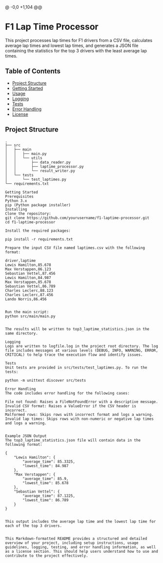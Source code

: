 @ -0,0 +1,104 @@
# F1 Lap Time Processor

This project processes lap times for F1 drivers from a CSV file, calculates average lap times and lowest lap times, and generates a JSON file containing the statistics for the top 3 drivers with the least average lap times.

## Table of Contents

- [Project Structure](#project-structure)
- [Getting Started](#getting-started)
- [Usage](#usage)
- [Logging](#logging)
- [Tests](#tests)
- [Error Handling](#error-handling)
- [License](#license)

## Project Structure

```plaintext
.
├── src
│   ├── main
│   │   ├── main.py
│   │   └── utils
│   │       ├── data_reader.py
│   │       ├── laptime_processor.py
│   │       └── result_writer.py
│   └── tests
│       └── test_laptimes.py
└── requirements.txt

Getting Started
Prerequisites
Python 3.x
pip (Python package installer)
Installing
Clone the repository:
git clone https://github.com/yourusername/f1-laptime-processor.git
cd f1-laptime-processor

Install the required packages:

pip install -r requirements.txt

Prepare the input CSV file named laptimes.csv with the following format:

driver,laptime
Lewis Hamilton,85.678
Max Verstappen,86.123
Sebastian Vettel,87.456
Lewis Hamilton,84.987
Max Verstappen,85.678
Sebastian Vettel,86.789
Charles Leclerc,88.123
Charles Leclerc,87.456
Lando Norris,86.456


Run the main script:
python src/main/main.py


The results will be written to top3_laptime_statistics.json in the same directory.

Logging
Logs are written to logfile.log in the project root directory. The log file includes messages at various levels (DEBUG, INFO, WARNING, ERROR, CRITICAL) to help trace the execution flow and identify issues.

Tests
Unit tests are provided in src/tests/test_laptimes.py. To run the tests:

python -m unittest discover src/tests

Error Handling
The code includes error handling for the following cases:

File not found: Raises a FileNotFoundError with a descriptive message.
Invalid CSV format: Raises a ValueError if the CSV header is incorrect.
Malformed rows: Skips rows with incorrect format and logs a warning.
Invalid lap times: Skips rows with non-numeric or negative lap times and logs a warning.


Example JSON Output
The top3_laptime_statistics.json file will contain data in the following format:

{
    "Lewis Hamilton": {
        "average_time": 85.3325,
        "lowest_time": 84.987
    },
    "Max Verstappen": {
        "average_time": 85.9,
        "lowest_time": 85.678
    },
    "Sebastian Vettel": {
        "average_time": 87.1225,
        "lowest_time": 86.789
    }
}


This output includes the average lap time and the lowest lap time for each of the top 3 drivers.


This Markdown-formatted README provides a structured and detailed overview of your project, including setup instructions, usage guidelines, logging, testing, and error handling information, as well as a license section. This should help users understand how to use and contribute to the project effectively.

